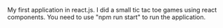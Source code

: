 My first application in react.js. I did a small tic tac toe games using react components. You need to use "npm run start" to run the application.
